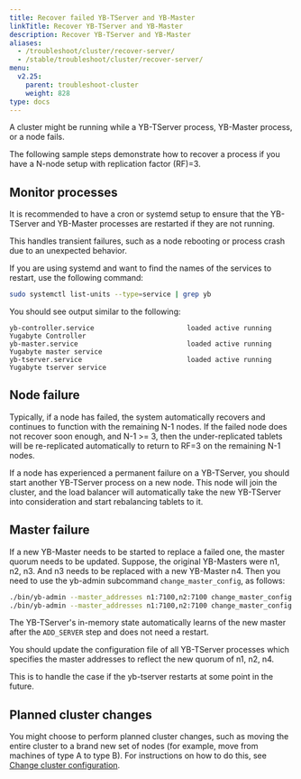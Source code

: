 ```yaml
---
title: Recover failed YB-TServer and YB-Master
linkTitle: Recover YB-TServer and YB-Master
description: Recover YB-TServer and YB-Master
aliases:
  - /troubleshoot/cluster/recover-server/
  - /stable/troubleshoot/cluster/recover-server/
menu:
  v2.25:
    parent: troubleshoot-cluster
    weight: 828
type: docs
---
```


A cluster might be running while a YB-TServer process, YB-Master process, or a node fails.

The following sample steps demonstrate how to recover a process if you have a N-node setup with replication factor (RF)=3.

## Monitor processes

It is recommended to have a cron or systemd setup to ensure that the YB-TServer and YB-Master processes are restarted if they are not running.

This handles transient failures, such as a node rebooting or process crash due to an unexpected behavior.

If you are using systemd and want to find the names of the services to restart, use the following command:

```sh
sudo systemctl list-units --type=service | grep yb
```

You should see output similar to the following:

```output
yb-controller.service                       loaded active running Yugabyte Controller
yb-master.service                           loaded active running Yugabyte master service
yb-tserver.service                          loaded active running Yugabyte tserver service
```

## Node failure

Typically, if a node has failed, the system automatically recovers and continues to function with the remaining N-1 nodes. If the failed node does not recover soon enough, and N-1 >= 3, then the under-replicated tablets will be re-replicated automatically to return to RF=3 on the remaining N-1 nodes.

If a node has experienced a permanent failure on a YB-TServer, you should start another YB-TServer process on a new node. This node will join the cluster, and the load balancer will automatically take the new YB-TServer into consideration and start rebalancing tablets to it.

## Master failure

If a new YB-Master needs to be started to replace a failed one, the master quorum needs to be updated.
Suppose, the original YB-Masters were n1, n2, n3. And n3 needs to be replaced with a new YB-Master n4. Then you need to use the yb-admin subcommand `change_master_config`, as follows:

```sh
./bin/yb-admin --master_addresses n1:7100,n2:7100 change_master_config REMOVE_SERVER n3 7100
./bin/yb-admin --master_addresses n1:7100,n2:7100 change_master_config ADD_SERVER n4 7100
```

The YB-TServer's in-memory state automatically learns of the new master after the `ADD_SERVER` step and does not need a restart.

You should update the configuration file of all YB-TServer processes which specifies the master addresses to reflect the new quorum of n1, n2, n4.

This is to handle the case if the yb-tserver restarts at some point in the future.

## Planned cluster changes

You might choose to perform planned cluster changes, such as moving the entire cluster to a brand new set of nodes (for example, move from machines of type A to type B). For instructions on how to do this, see [Change cluster configuration](../../../manage/change-cluster-config/).
